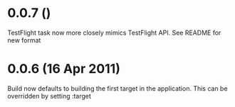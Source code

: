 # 0.0.7 ()
TestFlight task now more closely mimics TestFlight API. See README for new format

# 0.0.6 (16 Apr 2011)
Build now defaults to building the first target in the application. This can be overridden by setting :target